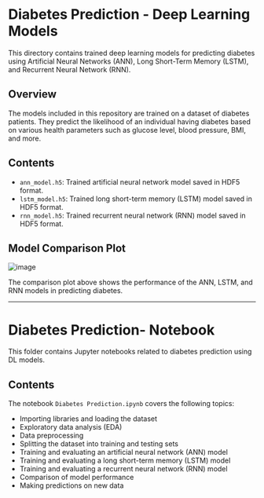 # Diabetes Prediction - Deep Learning Models

This directory contains trained deep learning models for predicting diabetes using Artificial Neural Networks (ANN), Long Short-Term Memory (LSTM), and Recurrent Neural Network (RNN).

## Overview

The models included in this repository are trained on a dataset of diabetes patients. They predict the likelihood of an individual having diabetes based on various health parameters such as glucose level, blood pressure, BMI, and more.

## Contents

- `ann_model.h5`: Trained artificial neural network model saved in HDF5 format.
- `lstm_model.h5`: Trained long short-term memory (LSTM) model saved in HDF5 format.
- `rnn_model.h5`: Trained recurrent neural network (RNN) model saved in HDF5 format.

## Model Comparison Plot

![image](https://github.com/Sgvkamalakar/DL-Simplified/assets/103712713/62dd18ab-0344-42fb-bce0-b2ef5625263f)

The comparison plot above shows the performance of the ANN, LSTM, and RNN models in predicting diabetes. 

----

# Diabetes Prediction- Notebook

This folder contains Jupyter notebooks related to diabetes prediction using DL models.

## Contents

The notebook `Diabetes Prediction.ipynb` covers the following topics:

- Importing libraries and loading the dataset
- Exploratory data analysis (EDA)
- Data preprocessing
- Splitting the dataset into training and testing sets
- Training and evaluating an artificial neural network (ANN) model
- Training and evaluating a long short-term memory (LSTM) model
- Training and evaluating a recurrent neural network (RNN) model
- Comparison of model performance
- Making predictions on new data

